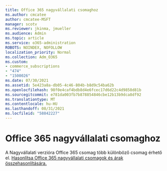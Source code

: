 ```yaml
---
title: Office 365 nagyvállalati csomaghoz
ms.author: cmcatee
author: cmcatee-MSFT
manager: scotv
ms.reviewer: jkinma, jmueller
ms.audience: Admin
ms.topic: article
ms.service: o365-administration
ROBOTS: NOINDEX, NOFOLLOW
localization_priority: Normal
ms.collection: Adm_O365
ms.custom:
- commerce_subscriptions
- "474"
- "1500026"
ms.date: 07/30/2021
ms.assetid: 5e423a8a-db05-4c46-804b-b8d9c54ba62b
ms.openlocfilehash: 98f0e4caf4bdb8d4e6fcec17d6d22c4d9858d81b
ms.sourcegitcommit: e781da003fb7b878854846cbe12b13b9dca8df92
ms.translationtype: MT
ms.contentlocale: hu-HU
ms.lasthandoff: 08/31/2021
ms.locfileid: "58842227"
---
```

# <a name="office-365-for-enterprise-plan"></a>Office 365 nagyvállalati csomaghoz

A Nagyvállalati verzióra Office 365 csomag több különböző csomag érhető el. [Hasonlítsa Office 365 nagyvállalati csomagok és árak összehasonlítására.](https://products.office.com/business/compare-more-office-365-for-business-plans)  
